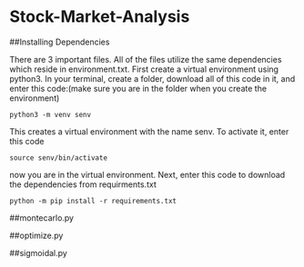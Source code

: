 # Stock-Market-Analysis

##Installing Dependencies

There are 3 important files. All of the files utilize the same dependencies which reside in environment.txt. First create a virtual environment using python3. In your terminal, create a folder, download all of this code in it, and enter this code:(make sure you are in the folder when you create the environment)

```
python3 -m venv senv
```

This creates a virtual environment with the name senv. To activate it, enter this code

```
source senv/bin/activate
```

now you are in the virtual environment. Next, enter this code to download the dependencies from requirments.txt

```
python -m pip install -r requirements.txt
```

##montecarlo.py

##optimize.py

##sigmoidal.py
